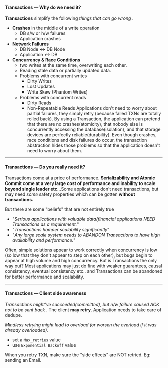 #### Transactions — Why do we need it?  
**Transactions** simplify the following _things that can go wrong_ .
- **Crashes** in the middle of a write operation
	- DB s/w or h/w failures
	- Application crashes
- **Network Failures**
	- DB Node <-> DB Node
	- Application <-> DB
- **Concurrency & Race Conditions**
	- two writes at the same time, overwriting each other.
	- Reading stale data or partially updated data.
	- Problems with concurrent writes
		- Dirty Writes
		- Lost Updates
		- Write Skew (Phantom Writes)
	- Problems with concurrent reads
		- Dirty Reads
		- Non-Repeatable Reads
Applications don't need to worry about partial failures, they simply retry (because failed TXNs are totally rolled back).
By using a Transaction, the application can pretend that there are no crashes(atomicity), that nobody else is concurrently accessing the database(isolation), and that storage devices are perfectly reliable(durability). Even though crashes, race conditions and disk failures do occur, the transaction abstraction hides those problems so that the application doesn't need to worry about them.

---
#### Transactions — Do you really need it?
Transactions come at a price of performance. **Serializability and Atomic Commit come at a very large cost of performance and inability to scale beyond single leader etc**...Some applications don't need transactions, but may need _some_ safety properties which can be gotten **without transactions.**

But there are some "beliefs" that are not entirely true
- "_Serious applications with valuable data/financial applications NEED Transactions as a requirement._"
- "_Transactions hamper scalability significantly_"
- "_Any large scale system needs to ABANDON Transactions to have high availability and performance._"

Often, simple solutions appear to work correctly when concurrency is low (so low that they don't appear to step on each other), but bugs begin to appear at high volume and high concurrency.
But is Transactions the only way out? Most applications may just do fine with weaker guarantees, causal consistency, eventual consistency etc.. and Transactions can be abandoned for better performance and scalability.

---
#### Transactions — Client side awareness
_Transactions might've succeeded(committed), but n/w failure caused ACK not to be sent back_ . The client **may retry**. Application needs to take care of dedupe. 

_Mindless retrying might lead to overload (or worsen the overload if it was already overloaded)._ 
- set a `Max_retries` value
- use `Exponential Backoff` value

When you retry TXN, make sure the "side effects" are NOT retried. Eg: sending an Email. 